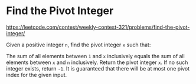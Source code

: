 # Find the Pivot Integer

https://leetcode.com/contest/weekly-contest-321/problems/find-the-pivot-integer/

Given a positive integer `n`, find the pivot integer `x` such that:

The sum of all elements between `1` and `x` inclusively equals the sum of all elements between `x` and `n` inclusively.
Return the pivot integer `x`. If no such integer exists, return `-1`. It is guaranteed that there will be at most one pivot index for the given input.
